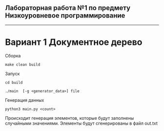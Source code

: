 ## Лабораторная работа №1 по предмету Низкоуровневое программирование
________
# Вариант 1 Документное дерево

Сборка 

 `make clean build`

Запуск

`cd build`

 `./main  [-g <generator_data>] file`
 
 Генерация данных
 
  `python3 main.py <count>`
 
 Происходит генерация <count> элементов, которые будут заполнены случайными значениями. Элементы будут сгенерированы в файл out.txt
 

